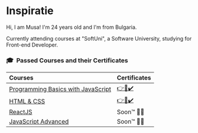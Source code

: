 # Inspiratie

Hi, I am Musa! I'm 24 years old and I'm from Bulgaria.

Currently attending courses at "SoftUni", a Software University,
studying for Front-end Developer.
 
### 🎓 &nbsp;Passed Courses and their Certificates

|**Courses**|**Certificates**|
|:---|:---|
|<a href="https://softuni.bg/trainings/3506/programming-basics-with-javascript-september-2021" > Programming Basics with JavaScript </a>| <a href="https://softuni.bg/certificates/details/115964/b10544a5"> 👉📜✔️</a> |
|<a href="https://softuni.bg/trainings/3530/html-and-css-september-2021"> HTML & CSS </a>|<a href="https://softuni.bg/certificates/details/117775/daef1379"> 👉📜✔️</a>  |
|<a href="https://softuni.bg/trainings/3575/reactjs-november-2021/"> ReactJS </a>| Soon™ 👨‍💻 |
|<a href="https://softuni.bg/trainings/3575/reactjs-november-2021/"> JavaScript Advanced </a>| Soon™ 👨‍💻 |
